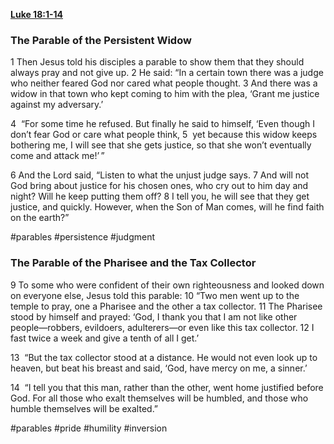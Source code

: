 **[Luke 18:1-14](http://www.blueletterbible.org/search/preSearch.cfm?Criteria=Luke+18.1-14&t=NIV)**
### The Parable of the Persistent Widow

1 Then Jesus told his disciples a parable to show them that they should always pray and not give up. 2 He said: “In a certain town there was a judge who neither feared God nor cared what people thought. 3 And there was a widow in that town who kept coming to him with the plea, ‘Grant me justice against my adversary.’

4  “For some time he refused. But finally he said to himself, ‘Even though I don’t fear God or care what people think, 5  yet because this widow keeps bothering me, I will see that she gets justice, so that she won’t eventually come and attack me!’ ”

6 And the Lord said, “Listen to what the unjust judge says. 7 And will not God bring about justice for his chosen ones, who cry out to him day and night? Will he keep putting them off? 8 I tell you, he will see that they get justice, and quickly. However, when the Son of Man comes, will he find faith on the earth?”

#parables #persistence #judgment 

### The Parable of the Pharisee and the Tax Collector

9 To some who were confident of their own righteousness and looked down on everyone else, Jesus told this parable: 10 “Two men went up to the temple to pray, one a Pharisee and the other a tax collector. 11 The Pharisee stood by himself and prayed: ‘God, I thank you that I am not like other people—robbers, evildoers, adulterers—or even like this tax collector. 12 I fast twice a week and give a tenth of all I get.’

13  “But the tax collector stood at a distance. He would not even look up to heaven, but beat his breast and said, ‘God, have mercy on me, a sinner.’

14  “I tell you that this man, rather than the other, went home justified before God. For all those who exalt themselves will be humbled, and those who humble themselves will be exalted.”

#parables #pride #humility #inversion 
